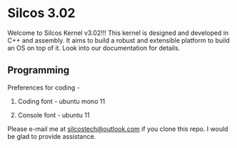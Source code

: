 # Silcos 3.02

Welcome to Silcos Kernel v3.02!!! This kernel is designed and developed in C++ and assembly. It aims to build a robust and extensible platform to build an OS on top of it. Look into our documentation for details.

## Programming

Preferences for coding -

1. Coding font - ubuntu mono 11

2. Console font - ubuntu 11

Please e-mail me at silcostech@outlook.com if you clone this repo. I would be glad to provide assistance.
